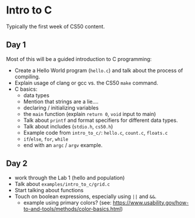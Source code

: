 # Intro to C

Typically the first week of CS50 content.


## Day 1

Most of this will be a guided introduction to C programming:

- Create a Hello World program (`hello.c`) and talk about the process of compiling.
- Explain usage of clang or gcc vs. the CS50 `make` command.
- C basics:
    - data types
    - Mention that strings are a lie....
    - declaring / initializing variables
    - the `main` function (explain `return 0`, `void` input to main)
    - Talk about `printf` and format specifiers for different data types.
    - Talk about includes  (`stdio.h`, `cs50.h`)
    - Example code from `intro_to_c/`: `hello.c`, `count.c`, `floats.c`
    - `if`/`else`, `for`, `while`
    - end with an `argc` / `argv` example.


## Day 2

- work through the Lab 1 (hello and population)
- Talk about `examples/intro_to_c/grid.c`
- Start talking about functions
- Touch on boolean expressions, especially using `||` and `&&`.
    - example using primary colors?  (see: https://www.usability.gov/how-to-and-tools/methods/color-basics.html)
